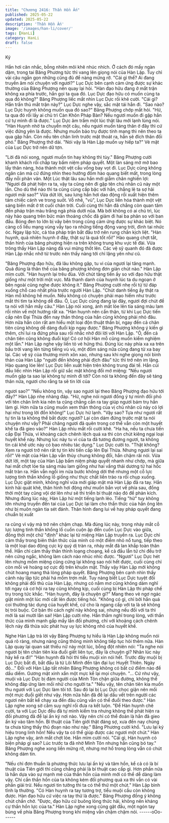 ```yaml
---
title: "Chương 2416: Thần Hồn Ấn"
published: 2025-05-22
updated: 2025-05-22
description: 'Thần Hồn Ấn'
image: '/images/han-li/cover/'
tags: [HanLi]
category: HanLi
draft: false
---
```


Ký

Hắn hơi cân nhắc, bỗng nhiên môi khẽ nhúc nhích.
Ở cách đó mấy ngàn dặm, trong tai Băng Phương tức thì vang
lên giọng nói của Hàn Lập. Tuy chỉ vài câu ngắn gọn những cũng
đủ để nàng mừng rỡ.
"Cái gì thế? Ai đang truyền âm nói chuyện với ngươi?" Lục Dực
bên cạnh cảm ứng được sự khác thường của Băng Phượng nên
quay lại hỏi.
"Hàn đạo hữu đang ở mắt trận không xa phía trước, hắn gọi ta
qua đó. Lục Dực đạo hữu có muốn cùng ta qua đó không?" Băng
Phượng liếc mắt nhìn Lục Dực rồi khẽ cười.
"Cái gì? Hắn trấn thủ mắt trận này?" Lục Dực nghe vậy, sắc mặt
tái hẳn đi.
"Sao nào? Lục Dực huynh không muốn qua đó sao?" Băng
Phượng chớp mắt hỏi.
"Hừ, ta qua đó rồi lấy ai chủ trì Càn Khôn Pháp Bàn? Nếu ngươi
muốn đi gặp hắn cứ tự mình đi là được." Lục Dực âm trầm một
lúc thật lâu mới lạnh lùng nói.
"Hàn Huynh nhờ ta chuyển một câu, nếu ngươi muốn táng thân ở
đây thì cứ việc đứng yên là được. Nhưng muốn bảo trụ được tính
mạng thì nên theo ta qua gặp hắn. Còn nếu tên chân linh trước
mặt thoát ra, hắn sẽ đích thân đối phó." Băng Phượng thở dài.
"Nói vậy là Hàn Lập muốn uy hiếp ta?" Vẻ mặt của Lục Dực trở
nên dữ tợn.

"Lời đã nói xong, ngươi muốn tin hay không thì tùy." Băng
Phượng cười khanh khách rồi chắp tay bấm niệm pháp quyết.
Một làn sáng mờ mờ bao lấy thân nàng, hóa thành một vệt cầu
vồng bay vọt đi.
Lục Dực cũng không ngăn cản mà cứ đứng nhìn theo hướng đốm
hào quang biết mất, trong lòng đầy nỗi phân vân.
Một Lúc thật lâu sau hắn mới giẫm chân nghiến lợi:
"Ngươi đã phát hiện ra ta, vậy ta cũng nên đi gặp tên chủ nhân cũ
này một lần. Cho dù thế nào thì ta cũng cùng cấp bậc với hắn,
chẳng lẽ ta sợ hãi ngươi mãi sao?"
Vừa dứt lời, sau lưng hắn hơi dao động rồi xuất hiện thêm tám
chiếc cánh ve trong suốt. Vỗ nhẽ, "vù", Lục Dực liền hóa thành
một vệt sáng biến mất ở tít cuối chân trời.
Cuối cùng thì hắn đã chẳng còn quan tâm đến pháp trận màu
trắng ngà phía dưới nũa.
Mà bởi không có ai chủ trì, lúc này hào quang trên bức màn
thoáng chốc đã giảm đi hai ba phân so với ban đầu.
Bóng đen to lớn bị vây bên trong cũng cảm ứng được sự khác
biệt. Nó càng cố liều mạng vùng vẫy tạo ra những tiếng động
vang trời, đinh tai nhức óc.
Ngay lập tức, cả tòa pháp trận bắt đầu trở nên rung chấn kịch liệt.
"Hàn huynh, quả nhiên huynh ở đây, thật sự là quá tốt rồi!"
Hào quang chợt tắt, thân hình của băng phượng hiện ra trên
không trung khu vực tế đài. Vừa trông thấy Hàn Lập nàng đã vui
mừng thốt lên.
Các vệ sỹ quanh đó đã được Hàn Lập nhắc nhở từ trước nên
thấy nàng tới chỉ lặng yên như cũ.

"Băng Phượng đạo hữu, đã lâu không gặp, tu vi của ngươi lại
tăng mạnh. Quả đúng là thân thể của băng phượng không đơn
giản chút nào." Hàn Lập mỉm cười.
"Hàn huynh lại trêu đùa. Với chút tăng tiến ấy so với đạo hữu thật
giống như một trời một vực. Mà thanh danh của huynh lúc ta du
ngoạn ở bên ngoài cũng nghe được không ít." Băng Phượng cười
nhẹ rồi từ từ đáp xuống chỗ cao nhất phía trước người Hàn Lập.
"Chút danh tiếng ấy thật ra Hàn mỗ không hề muốn. Nếu không
có chuyện phải mạo hiểm như trước mắt thì tìm ta không dễ đâu.
Ô, Lục Dực cũng đang lại đây, ngươi đợi chút để ta nói với hắn
mấy câu." Hàn Lập nói xong, ánh mắt lóe lên tia sáng màu lam rồi
nhìn về một hướng rất xa.
"Hàn huynh nên cẩn thận, từ khi Lục Dực tiến cấp nên Đại Thừa
đến nay thần thông của hắn cũng không phải nhỏ đâu. Hơn nữa
hắn còn rất am hiểu một loại độn thuật thần bí, ngay đến cả chân
tiên cũng không dễ dàng đuổi kịp ngay được." Băng Phượng
không ý kiến gì thêm, chỉ lui ra đứng phía sau rồi nhắc nhở đôi lời
với Hàn Lập.
"Ô, đến cả chân tiên cũng không đuổi kịp! Có cơ hội Hàn mỗ cũng
muốn kiểm nghiệm một lần." Hàn Lập nghe vậy liền tỏ vẻ hứng
thú.
Đúng lúc này phía xa xa trên bầu trời vang lên từng tiếng vù vù,
một đốm sáng nữa cũng đang từ xa bay lại.
Các vệ sỹ của thương minh xôn xao, nhưng sau khi nghe giọng
nói bình thản của Hàn Lập "người đến không phải địch đâu" tức
thì trở nên im lặng.
Hào quang lóe lên!
Lục Dực liền xuất hiện trên không trung đài tế. Hắn cúi đầu liếc
nhìn Hàn Lập rồi giữ sắc mặt không đổi mở miệng:
"Nếu ngươi muốn gặp ta sao lại không tự mình đi tới? Còn nói ta
không đến đây sẽ táng thân nữa, ngươi cho rằng ta sẽ tin lời của

ngươi sao?"
"Nếu không tin, vậy sao ngươi lại theo Băng Phượng đạo hữu tới
đây?" Hàn Lập nhẹ nhàng đáp.
"Hừ, nghe nói ngươi đồng ý tự mình đối phó với tên chân linh kia
nên ta cũng chẳng cần ra tay giúp ngươi bám trụ hắn làm gì. Hơn
nữa ta cũng muốn xem thần thông của vị chủ nhân cũ này có lợi
hại như trong lời đồn không!" Lục Dực hừ lạnh.
"Vậy sao? Tựa như ngươi rất tự tin là ta không thể bắt được
ngươi? Lại còn dám đứng trước mặt ta nói chuyện như vậy? Phải
chăng ngươi đã quên trong cơ thể vẫn còn một huyết khế ta đã
gieo vào?" Hàn Lập nhíu mắt rồi cười khẽ.
"Ha ha, nếu ta chưa tiến cấp Đại Thừa, vì khoảng cách chênh
lệch quá xa thì còn chút kiêng ngại loại huyết khế này. Nhưng lúc
này tu vi của ta đã tương đương ngươi, ta không tin cái khế ước
này có bao nhiêu tác dụng." Lục Dực cười to.
"Thật không? Xem ra ngươi trở nên rất tự tin khi tiến cấp lên Đại
Thừa. Nhưng ngươi lại sai rồi!" Vẻ mặt của Hàn Lập vẫn thủy
chung không đổi, hắn chậm rãi nói.
Vừa dứt lời, một tay của Hàn Lập bấm niệm pháp quyết nhanh
như chớp, mà giữa hai mắt chợt lóe tia sáng màu lam giống như
hai vầng thái dương từ hai hốc mắt tràn ra. Hắn vẫn ngồi im nửa
bước không dời thế nhưng một cỗ lực lượng tinh thần khổng lồ
giống như thực chất liền trào ra rồi chụp xuống.
Lục Dực giật mình, không nghĩ vừa mới giáp mặt mà Hàn Lập đã
ra tay. Hắn kinh hãi quát khẽ, thân hình hơi động như muốn bắn
vọt vể phía sau, đồng thời một tay cũng vội dơ lên như sẽ thi triển
bí thuật nào đó để phản kích.
Nhưng đúng lúc này, Hàn Lập hừ một tiếng lạnh lẽo.
Tiếng "hừ" tuy không lớn nhưng truyền đến tai của Lục Dực lại
làm cho thần thức của hắn ông lên như bị muôn ngàn tia sét
đánh. Thân hình đang lui về hay pháp quyết đang chuẩn bị xuất

ra cũng vì vậy mà trở nên chậm chạp.
Mà đúng lúc này, trong nháy mắt cỗ lực lượng tinh thần khổng lồ
cuồn cuộn ập đến cuốn Lục Dực vào giữa, đồng thời một chữ
"định" khác lại từ miệng Hàn Lập truyền ra.
Lục Dực chỉ cảm thấy trong biên thần thức của mình có một điểm
nhỏ nổ tung, tiếp theo là một loại dao động cực kỳ quỷ dị tràn ra,
nháy mắt đã lan khắp toàn thân thể.
Hắn chỉ cảm thấy thân thình loạng choạng, kể cả đầu lẫn tứ chi
đều trở nên cứng ngắc, không làm cách nào nhúc nhíc được.
"Ngươi"
Lục Dực hét lên nhưng mồm miệng cũng cứng lại không sao nói
hết được, cuối cùng chỉ còn mỗi vẻ hoảng sợ cực độ trên khuôn
mặt.
Thấy vậy Hàn Lập mới không chút hoang mang thả lỏng pháp
quyết.
Băng Phượng bên cạnh nhìn thấy cảnh này lập tức phải há mồm
trợn mắt.
Tuy nàng biết Lục Dực tuyệt đối không phải đối thủ của Hàn Lập,
nhưng có nằm mơ cũng không dám nghĩ tới ngay cả cơ hội ra tay
cũng không kịp, cuối cùng bị Hàn Lập thi pháp chế trụ trong tức
khắc.
"Hàn huynh, đây là chuyện gì?" Mang theo vẻ ngơ ngác giật mình
một lúc mới cất lên được tiếng hỏi.
"Không có gì, chỉ bởi hắn quá coi thường tác dụng của huyết khế,
cứ cho là ngang cấp với ta là sẽ không bị trói buộc. Cơ bản thì
cách nghĩ này không sai, nhưng nếu đối với ta thì mới là sai mười
lần sai! Hàn Lập cười nhẹ. Hắn thầm nghĩ trong lòng, với thần
thức của mình mạnh gấp mấy lần đối phương, chỉ với khoảng
cách chênh lệch này đã thừa sức phát huy uy lực không nhỏ của
huyết khế.

Nghe Hàn Lập trả lời vậy Băng Phượng tự hiểu là Hàn Lập không
muốn nói quá rõ ràng, nhưng nàng cũng thông minh không tiếp
tục hỏi thêm nữa.
Hàn Lập quay lại quan sát thiếu nữ này một lúc, bỗng đột nhiên
nói:
"Ta nghe nói ngươi bị tên chân tiên kia đuổi giết liên tục, đây là
chuyện gì? Nhân lúc này hãy kể ra đi!"
"Hàn huynh đã hỏi thì tiểu muội xin nói hết. Trước đây muội bị Lục
Dực bắt đi, bắt đầu là từ Lôi Minh đến tận đại lục Huyết Thiên.
Ngày đó..." Đối với Hàn Lập tất nhiên Băng Phượng không có bất
cứ điểm nào để dấu diếm. Gương mặt xinh xắn một mực kể lại
mọi chuyện.
"... Cứ như vậy, muội và Lục Dực bị đám người của Minh Tôn
chặn giữa đường, không thể không đáp ứng làm mồi nhử cho
người ta."
"Nếu vậy, tên chân tiên kia muốn thu ngươi với Lục Dực làm tôi
tớ. Sau đó lại bị Lục Dực chọc giận nên mối một mực đuổi giết
như vậy. Hơn nữa hắn đã để lại dấu vết trên người các ngươi nên
bất kể chạy xa đến đâu cũng vẫn có thể đuổi theo được." Hàn
Lập nghe xong sờ cằm suy nghĩ rồi đưa ra kết luộn.
"Để Hàn huynh chê cười, ta với Lục Dực đều đã tự mình kiểm tra
nhưng không thể phát hiện ra đối phương đã để lại ấn ký nơi nào.
Vậy nên chỉ có thể đoán là hắn đã gieo ấn ký vào tâm hồn. Bí
thuật của Tiên giới thật đáng sợ, xưa đến nay chúng ta chưa từng
thấy thủ đoạn nào như này." Băng Phương cười khổ.
"Lưu lại ký hiệu trong linh hồn! Nếu vậy ta có thể giúp được các
ngươi một chút." Hàn Lập nghe vậy, ánh mắt chợt lóe. Hắn mỉm
cười nói.
"Cái gì, Hàn huynh có biện pháp gì sao? Lúc trước ta đã nhờ
Minh Tôn nhưng hắn cũng bó tay." Băng Phượng nghe xong liền
mừng rỡ, nhưng mơ hồ trong lòng vẫn có chút không dám tin.

"Nếu chỉ đơn thuần là phương thức lưu lại ấn ký và tâm hồn, kể
cả có là bí thuật của Tiên giới thì cũng chẳng phải là bí thuật cao
cấp gì. Hơn phần nửa là hắn dựa vào sự mạnh mẽ của thần hồn
của mình mới có thể dễ dàng làm vậy. Chỉ cần thần hồn của ta
không kém đối phương quá xa thì vẫn có vài phần giải trừ. Nếu
ngươi tin tưởng thì ta có thể thử một chút." Hàn Lập bình tĩnh lạ
thường.
"Có Hàn huynh ra tay tương trợ, tiểu muội cầu còn không được.
Hàn đạo hữu cứ việc ra tay thử là được." Băng Phượng đồng ý
không chút chần chờ.
"Được, đạo hữu cứ buông lỏng thức hải, không nên kháng cự
thần hồn lực của ta." Hàn Lập nghe xong cũng gật đầu, một ngón
tay búng về phía Băng Phượng trong khi miệng vẫn chậm chậm
nói.
------oOo------
